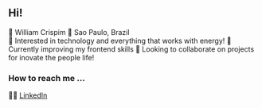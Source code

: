 ## Hi!  
👋 William Crispim
📍 Sao Paulo, Brazil  
👀 Interested in technology and everything that works with energy!
🌱 Currently improving my frontend skills
💞️ Looking to collaborate on projects for inovate the people life!  

### How to reach me ...  
🤝🏼 [LinkedIn](linkedin.com/in/crispimwilliam)  
